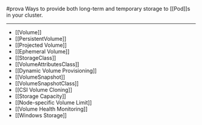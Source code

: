 #prova 
Ways to provide both long-term and temporary storage to [[Pod]]s in your cluster.

---

- [[Volume]]
- [[PersistentVolume]]
- [[Projected Volume]]
- [[Ephemeral Volume]]
- [[StorageClass]]
- [[VolumeAttributesClass]]
- [[Dynamic Volume Provisioning]]
- [[VolumeSnapshot]]
- [[VolumeSnapshotClass]]
- [[CSI Volume Cloning]]
- [[Storage Capacity]]
- [[Node-specific Volume Limit]]
- [[Volume Health Monitoring]]
- [[Windows Storage]]